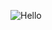 ![Hello](https://github.com/nothatkishore/nothatkishore/assets/151643054/f6a992cd-8dfe-4b49-92f8-960a70376515)
